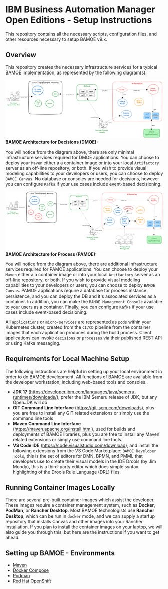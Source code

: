 # IBM Business Automation Manager Open Editions - Setup Instructions
This repository contains all the necessary scripts, configuration files, and other resources necessary to setup BAMOE v9.x.

## Overview
This repository creates the necessary infrastructure services for a typical BAMOE implementation, as represented by the following diagram(s):

![BAMOE Architecture for Decisions](./doc/images/architecture-decision.png)
**BAMOE Architecture for Decisions (DMOE):**

You will notice from the diagram above, there are only minimal infrastructure services required for DMOE applications.  You can choose to deploy your `Maven` either a a container image or into your local `Artifactory` server as an off-line repository, or both.  If you wish to provide visual modeling capabilities to your developers or users, you can choose to deploy `BAMOE Canvas`.  No database or consoles are needed for decisions, however you can configure `Kafka` if your use cases include event-based decisioning.

![BAMOE Architecture for Process](./doc/images/architecture-process.png)
**BAMOE Architecture for Process (PAMOE):**

You will notice from the diagram above, there are additional infrastructure services required for PAMOE applications.  You can choose to deploy your `Maven` either a a container image or into your local `Artifactory` server as an off-line repository, or both.  If you wish to provide visual modeling capabilities to your developers or users, you can choose to deploy `BAMOE Canvas`.  PAMOE applications require a database for process instance persistence, and you can deploy the DB and it's associated services as a container.  In addition, you can make the `BAMOE Management Console` available to your users as a container.  Finally, you can configure `Kafka` if your use cases include event-based decisioning.

All `applications` or `micro-services` are represented as `pods` within your Kubernetes cluster, created from the `CI/CD` pipeline from the container images that each application produces during the build process.  Client applications can invoke `decisions` or `processes` via their published REST API or using Kafka messaging.

## Requirements for Local Machine Setup
The following instructions are helpful in setting up your local environment in order to do BAMOE development.  All functions of BAMOE are available from the developer workstation, including web-based tools and consoles.

- **JDK 17** (https://developer.ibm.com/languages/java/semeru-runtimes/downloads/), prefer the IBM Semeru release of JDK, but any OpenJDK will do
- **GIT Command Line Interface** (https://git-scm.com/downloads), plus you are free to install any GIT related extensions or simply use the command line tools
- **Maven Command Line Interface** (https://maven.apache.org/install.html), used for builds and deployments of BAMOE libraries, plus you are free to install any Maven related extensions or simply use command line tools.
- **VS Code IDE** (https://code.visualstudio.com/download), and install the following extensions from the VS Code Marketplace:
`BAMOE Developer Tools`, this is the set of editors for DMN, BPMN, and PMML that developers use to create their visual models in the IDE Drools (by Jim Moody), this is a third-party editor which does simple syntax highlighting of the Drools Rule Language (DRL) files.

## Running Container Images Locally
There are several pre-built container images which assist the developer.  These images require a container management system, such as **Docker**, **PodMan**, or **Rancher Desktop**.  Most BAMOE technologists use **Rancher Desktop**, which can be run in `docker` mode, and we can supply a startup repository that installs Canvas and other images into your Rancher installation.  If you plan to install the container images on your laptop, we will also guide you through this, but here are the instructions if you want to get ahead.  

## Setting up BAMOE - Environments
- [Maven](./maven/README.md)
- [Docker Compose](./docker-compose/README.md)
- [Podman](./podman/README.md)
- [Red Hat OpenShift](./openshift/README.md)
